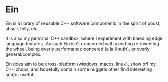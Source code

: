 # Ein

Ein is a library of reusable C++ software components in the spirit of boost, abseil, folly, etc..

It is also my personal C++ sandbox, where I experiment with bleeding edge language features. As such Ein isn't concerned with avoiding re-inventing the wheel, being overly performance concered (a la Knuth), or overly general/complex.

Ein does aim to be cross-platform (windows, macos, linux), show off my C++ chops, and hopefully contain some nuggets other find interesting and/or useful.
